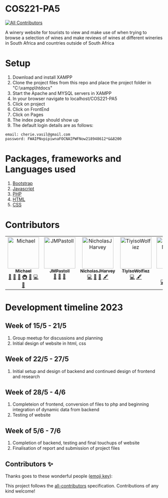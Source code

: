 # COS221-PA5
<!-- ALL-CONTRIBUTORS-BADGE:START - Do not remove or modify this section -->
[![All Contributors](https://img.shields.io/badge/all_contributors-7-orange.svg?style=flat-square)](#contributors-)
<!-- ALL-CONTRIBUTORS-BADGE:END -->
A winery website for tourists to view and make use of when trying to browse a selection of wines and make reviews of wines at different wineries in South Africa  and countries outside of South Africa 

# Setup
1. Download and install XAMPP
2. Clone the project files from this repo and place the project folder in "C:\xampp\htdocs"
3. Start the Apache and MYSQL servers in XAMPP
4. In your browser navigate to localhost/COS221-PA5
5. Click on project
6. Click on FrontEnd
7. Click on Pages
8. The index page should show up
9. The default login details are as follows:
```
email: cherie.vasil@gmail.com
password: FWAIPNvpipiwnaFOCNAIPWFNow218948612*&&8200
```

# Packages, frameworks and Languages used
1. <a href="https://getbootstrap.com/">Bootstrap</a>
2. <a href="https://www.javascript.com/">Javascript</a>
3. <a href="https://www.php.net/">PHP</a>
4. <a href="https://www.w3.org/html/">HTML</a>
5. <a href="https://www.w3.org/Style/CSS/Overview.en.html">CSS</a>

# Contributors

<!-- ALL-CONTRIBUTORS-LIST:START - Do not remove or modify this section -->
<!-- prettier-ignore-start -->
<!-- markdownlint-disable -->
<table>
  <tbody>
    <tr>
      <td align="center" valign="top" width="14.28%"><a href="https://waveyboym.github.io"><img src="https://avatars.githubusercontent.com/u/93211335?v=4?s=100" width="100px;" alt="Michael"/><br /><sub><b>Michael</b></sub></a><br /><a href="#design-waveyboym" title="Design">🎨</a> <a href="#projectManagement-waveyboym" title="Project Management">📆</a> <a href="#maintenance-waveyboym" title="Maintenance">🚧</a> <a href="#infra-waveyboym" title="Infrastructure (Hosting, Build-Tools, etc)">🚇</a> <a href="https://github.com/waveyboym/COS221-PA5/commits?author=waveyboym" title="Documentation">📖</a> <a href="https://github.com/waveyboym/COS221-PA5/commits?author=waveyboym" title="Code">💻</a> <a href="https://github.com/waveyboym/COS221-PA5/issues?q=author%3Awaveyboym" title="Bug reports">🐛</a></td>
      <td align="center" valign="top" width="14.28%"><a href="https://github.com/JMPastoll"><img src="https://avatars.githubusercontent.com/u/130366358?v=4?s=100" width="100px;" alt="JMPastoll"/><br /><sub><b>JMPastoll</b></sub></a><br /><a href="#data-JMPastoll" title="Data">🔣</a> <a href="#ideas-JMPastoll" title="Ideas, Planning, & Feedback">🤔</a> <a href="#research-JMPastoll" title="Research">🔬</a></td>
      <td align="center" valign="top" width="14.28%"><a href="https://github.com/NicholasJHarvey"><img src="https://avatars.githubusercontent.com/u/43268664?v=4?s=100" width="100px;" alt="NicholasJHarvey"/><br /><sub><b>NicholasJHarvey</b></sub></a><br /><a href="https://github.com/waveyboym/COS221-PA5/commits?author=NicholasJHarvey" title="Code">💻</a> <a href="https://github.com/waveyboym/COS221-PA5/issues?q=author%3ANicholasJHarvey" title="Bug reports">🐛</a> <a href="#data-NicholasJHarvey" title="Data">🔣</a> <a href="#content-NicholasJHarvey" title="Content">🖋</a></td>
      <td align="center" valign="top" width="14.28%"><a href="https://github.com/TiyisoWolfiez"><img src="https://avatars.githubusercontent.com/u/110611386?v=4?s=100" width="100px;" alt="TiyisoWolfiez"/><br /><sub><b>TiyisoWolfiez</b></sub></a><br /><a href="https://github.com/waveyboym/COS221-PA5/commits?author=TiyisoWolfiez" title="Code">💻</a> <a href="#content-TiyisoWolfiez" title="Content">🖋</a></td>
      <td align="center" valign="top" width="14.28%"><a href="https://github.com/u22528492"><img src="https://avatars.githubusercontent.com/u/130374095?v=4?s=100" width="100px;" alt="Jaden Moodley"/><br /><sub><b>Jaden Moodley</b></sub></a><br /><a href="https://github.com/waveyboym/COS221-PA5/commits?author=u22528492" title="Code">💻</a> <a href="#content-u22528492" title="Content">🖋</a> <a href="#design-u22528492" title="Design">🎨</a> <a href="#infra-u22528492" title="Infrastructure (Hosting, Build-Tools, etc)">🚇</a></td>
      <td align="center" valign="top" width="14.28%"><a href="https://github.com/Dindosss"><img src="https://avatars.githubusercontent.com/u/116130766?v=4?s=100" width="100px;" alt="Dindosss"/><br /><sub><b>Dindosss</b></sub></a><br /><a href="https://github.com/waveyboym/COS221-PA5/commits?author=Dindosss" title="Code">💻</a> <a href="#content-Dindosss" title="Content">🖋</a> <a href="#data-Dindosss" title="Data">🔣</a> <a href="#infra-Dindosss" title="Infrastructure (Hosting, Build-Tools, etc)">🚇</a></td>
      <td align="center" valign="top" width="14.28%"><a href="https://github.com/Remiku-bit"><img src="https://avatars.githubusercontent.com/u/86027693?v=4?s=100" width="100px;" alt="Remiku-bit"/><br /><sub><b>Remiku-bit</b></sub></a><br /><a href="#research-Remiku-bit" title="Research">🔬</a></td>
    </tr>
  </tbody>
</table>

<!-- markdownlint-restore -->
<!-- prettier-ignore-end -->

<!-- ALL-CONTRIBUTORS-LIST:END -->

# Development timeline 2023
## Week of 15/5 - 21/5
 1. Group meetup for discussions and planning
 2. Initial design of website in html, css

## Week of 22/5 - 27/5
 1. Initial setup and design of backend and continued design of frontend and research

## Week of 28/5 - 4/6
 1. Completeion of frontend, conversion of files to php and beginning integration of dynamic data from backend
 2. Testing of website

## Week of 5/6 - 7/6
 1. Completion of backend, testing and final touchups of website
 2. Finalisation of report and submission of project files

## Contributors ✨

Thanks goes to these wonderful people ([emoji key](https://allcontributors.org/docs/en/emoji-key)):

<!-- ALL-CONTRIBUTORS-LIST:START - Do not remove or modify this section -->
<!-- prettier-ignore-start -->
<!-- markdownlint-disable -->
<!-- markdownlint-restore -->
<!-- prettier-ignore-end -->
<!-- ALL-CONTRIBUTORS-LIST:END -->

This project follows the [all-contributors](https://github.com/all-contributors/all-contributors) specification. Contributions of any kind welcome!
